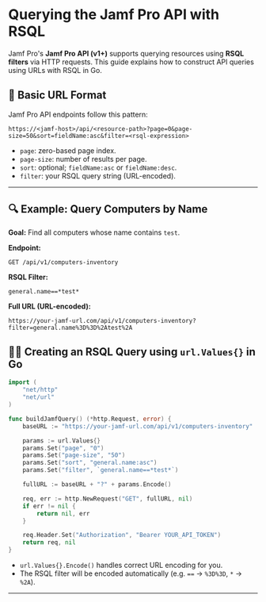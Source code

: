 # Querying the Jamf Pro API with RSQL

Jamf Pro's **Jamf Pro API (v1+)** supports querying resources using **RSQL filters** via HTTP requests. This guide explains how to construct API queries using URLs with RSQL in Go.


## 📘 Basic URL Format

Jamf Pro API endpoints follow this pattern:

```
https://<jamf-host>/api/<resource-path>?page=0&page-size=50&sort=fieldName:asc&filter=<rsql-expression>
```

- `page`: zero-based page index.
- `page-size`: number of results per page.
- `sort`: optional; `fieldName:asc` or `fieldName:desc`.
- `filter`: your RSQL query string (URL-encoded).

---

## 🔍 Example: Query Computers by Name

**Goal:** Find all computers whose name contains `test`.

**Endpoint:**

```
GET /api/v1/computers-inventory
```

**RSQL Filter:**

```
general.name==*test*
```

**Full URL (URL-encoded):**

```
https://your-jamf-url.com/api/v1/computers-inventory?filter=general.name%3D%3D%2Atest%2A
```



## 🧑‍💻 Creating an RSQL Query using `url.Values{}` in Go

```go
import (
	"net/http"
	"net/url"
)

func buildJamfQuery() (*http.Request, error) {
	baseURL := "https://your-jamf-url.com/api/v1/computers-inventory"

	params := url.Values{}
	params.Set("page", "0")
	params.Set("page-size", "50")
	params.Set("sort", "general.name:asc")
	params.Set("filter", `general.name==*test*`)

	fullURL := baseURL + "?" + params.Encode()

	req, err := http.NewRequest("GET", fullURL, nil)
	if err != nil {
		return nil, err
	}

	req.Header.Set("Authorization", "Bearer YOUR_API_TOKEN")
	return req, nil
}
```

- `url.Values{}.Encode()` handles correct URL encoding for you.
- The RSQL filter will be encoded automatically (e.g. `==` → `%3D%3D`, `*` → `%2A`).

---
